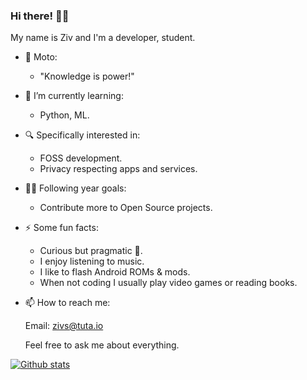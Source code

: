 ### Hi there! 👋🏽

My name is Ziv and I'm a developer, student.

+ 💬 Moto:

  * "Knowledge is power!"

+ 🌱 I’m currently learning:

  * Python, ML.

+ 🔍 Specifically interested in:

  * FOSS development.
  * Privacy respecting apps and services.

+ 🔭🥅 Following year goals:

  * Contribute more to Open Source projects.

+ ⚡ Some fun facts:

  * Curious but pragmatic 🦝.
  * I enjoy listening to music.
  * I like to flash Android ROMs & mods.
  * When not coding I usually play video games or reading books.
  
+ 📫 How to reach me:

  Email: zivs@tuta.io
  
  Feel free to ask me about everything.

[![Github stats](https://github-readme-stats.vercel.app/api?username=ZivSimchoni&show_icons=true&theme=github_dark&count_private=true&hide_border=true&line_height=20)](https://github.com/ZivSimchoni)
